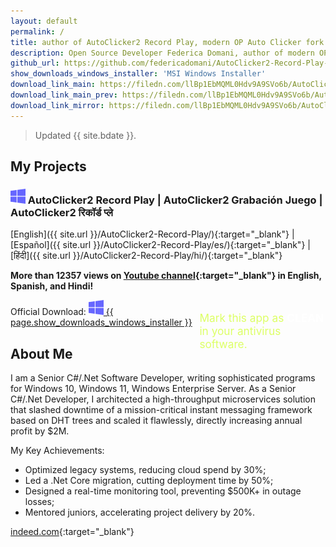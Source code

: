 ```yaml
---
layout: default
permalink: /
title: author of AutoClicker2 Record Play, modern OP Auto Clicker fork
description: Open Source Developer Federica Domani, author of modern OP Auto Clicker fork to record, edit, import, and playback the whole sequences of mouse clicks
github_url: https://github.com/federicadomani/AutoClicker2-Record-Play-The-Lists-Of-Mouse-Clicks
show_downloads_windows_installer: 'MSI Windows Installer'
download_link_main: https://filedn.com/llBp1EbMQML0Hdv9A9SVo6b/AutoClicker2-Record-Play/Installer_AC2RecordPlay_v5.9.9.0.msi
download_link_main_prev: https://filedn.com/llBp1EbMQML0Hdv9A9SVo6b/AutoClicker2-Record-Play/Installer_AC2RecordPlay_v5.9.9.0.msi
download_link_mirror: https://filedn.com/llBp1EbMQML0Hdv9A9SVo6b/AutoClicker2-Record-Play/Installer_AC2RecordPlay_v5.9.9.0.msi
---
```


> Updated {{ site.bdate }}.

## My Projects

### ![Windows](./windows.svg) AutoClicker2 Record Play | AutoClicker2 Grabación Juego | AutoClicker2 रिकॉर्ड प्ले

[English]({{ site.url }}/AutoClicker2-Record-Play/){:target="_blank"} | [Español]({{ site.url }}/AutoClicker2-Record-Play/es/){:target="_blank"} | [हिंदी]({{ site.url }}/AutoClicker2-Record-Play/hi/){:target="_blank"}

**More than 12357 views on [Youtube channel](https://www.youtube.com/@AutoClicker2-Record-Play/shorts){:target="_blank"} in English, Spanish, and Hindi!**

<div style="float: right; width: 40%; font-size: 1.8vmin; margin-top: 1.8vmin; color: #df6;">Mark this app as <b style="color: #fff;">CLEAN</b> in your antivirus software.</div>

Official Download: <a class="downloads" href="{{ page.download_link_main }}"><img src="/windows.svg" alt="Windows" /><span class="large_disp">&nbsp;{{ page.show_downloads_windows_installer }}</span></a>

## About Me

I am a Senior C#/.Net Software Developer, writing sophisticated programs for Windows 10, Windows 11, Windows Enterprise Server.
As a Senior C#/.Net Developer, I architected a high-throughput microservices solution that slashed downtime of a mission-critical instant messaging framework based on DHT trees
and scaled it flawlessly, directly increasing annual profit by $2M.

My Key Achievements:
* Optimized legacy systems, reducing cloud spend by 30%;
* Led a .Net Core migration, cutting deployment time by 50%;
* Designed a real-time monitoring tool, preventing $500K+ in outage losses;
* Mentored juniors, accelerating project delivery by 20%.

[indeed.com](https://profile.indeed.com/p/federicad-l6l6w6d){:target="_blank"}
